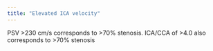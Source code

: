 ```yaml
---
title: "Elevated ICA velocity"
---
```

PSV &gt;230 cm/s corresponds to &gt;70% stenosis. ICA/CCA of &gt;4.0 also corresponds to &gt;70% stenosis

